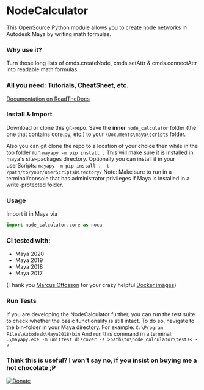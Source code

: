 # NodeCalculator
This OpenSource Python module allows you to create node networks in Autodesk Maya by writing math formulas.

### Why use it?
Turn those long lists of cmds.createNode, cmds.setAttr & cmds.connectAttr into readable math formulas.

### All you need: Tutorials, CheatSheet, etc.
[Documentation on ReadTheDocs](https://node-calculator.readthedocs.io/en/latest/)

### Install & Import
Download or clone this git-repo. Save the **inner** `node_calculator` folder (the one that contains core.py, etc.) to your `\Documents\maya\scripts` folder.

Also you can git clone the repo to a location of your choice then while in the top folder run `mayapy -m pip install .`
This will make sure it is installed in maya's site-packages directory.  Optionally you can install it in your userScripts:
`mayapy -m pip install . -t /path/to/your/userScriptsDirectory/`
Note: Make sure to run in a terminal/console that has administrator privileges if Maya is installed in a write-protected folder.

### Usage
Import it in Maya via

```python
import node_calculator.core as noca
```

### CI tested with:
* Maya 2020
* Maya 2019
* Maya 2018
* Maya 2017

(Thank you [Marcus Ottosson](https://github.com/mottosso) for your crazy helpful [Docker images](https://github.com/mottosso/docker-maya))

### Run Tests
If you are developing the NodeCalculator further, you can run the test suite to check whether the basic functionality is still intact.
To do so, navigate to the bin-folder in your Maya directory. For example:
`C:\Program Files\Autodesk\Maya2018\bin`
And run this command in a terminal:
`.\mayapy.exe -m unittest discover -s >path\to\node_calculator\tests< -v`

### Think this is useful? I won't say no, if you insist on buying me a hot chocolate ;P
[![Donate](https://img.shields.io/badge/Donate-PayPal-green.svg)](https://paypal.me/mischakolbe1)
